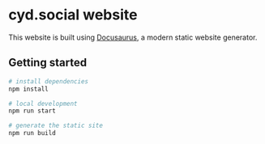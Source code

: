 # cyd.social website

This website is built using [Docusaurus](https://docusaurus.io/), a modern static website generator.

## Getting started

```bash
# install dependencies
npm install

# local development
npm run start

# generate the static site
npm run build
```
